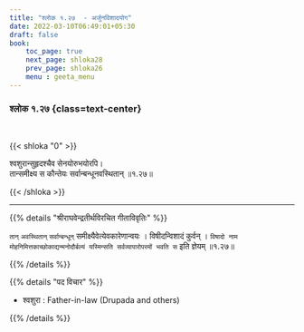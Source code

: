 ```yaml
---
title: "श्लोक १.२७  - अर्जुनविशादयोग"
date: 2022-03-10T06:49:01+05:30
draft: false
book:
    toc_page: true
    next_page: shloka28
    prev_page: shloka26
    menu : geeta_menu
---
```




### श्लोक १.२७ {class=text-center}

<br/>

{{< shloka  "0"  >}}

श्वशुरान्सुहृदश्चैव सेनयोरुभयोरपि।  
तान्समीक्ष्य स कौन्तेयः सर्वान्बन्धूनवस्थितान्  ॥१.२७॥

{{< /shloka >}}

---

{{% details "श्रीराघवेन्द्रतीर्थविरचित गीताविवृतिः" %}}

`तान्‌` `अवस्थितान्‌` `सर्वान्बन्धून्‌`  समीक्ष्यैवेत्येवकारेणान्वयः ।
विषीदन्विशादं कुर्वन्‌ । 
`विषादो नाम मोहनिमित्तकाच्छोकाद्यन्मनोदौर्बल्यं
यस्मिन्सति सर्वव्यापारोपरमों भवति स` इति ज्ञेयम्‌ ॥१.२७॥

{{% /details %}}

{{% details "पद विचार" %}}

- श्वशुरा : Father-in-law (Drupada and others)


{{% /details %}}